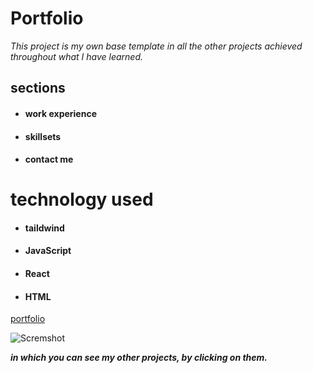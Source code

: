 # Portfolio

*This project is my own base template in all the other projects achieved throughout what I have learned.*

## sections

- #### work experience
- #### skillsets
- #### contact me

# technology used 

- #### taildwind
- #### JavaScript
- #### React
- #### HTML

[portfolio](https://portafolio-netlify.netlify.app/ "portfolio")

![Scremshot]( https://i.ibb.co/1LJ3gVV/Captura-de-pantalla-402.png)


***in which you can see my other projects, by clicking on them.***





